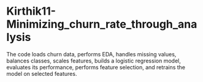 # Kirthik11-Minimizing_churn_rate_through_analysis
The code loads churn data, performs EDA, handles missing values, balances classes, scales features, builds a logistic regression model, evaluates its performance, performs feature selection, and retrains the model on selected features.
